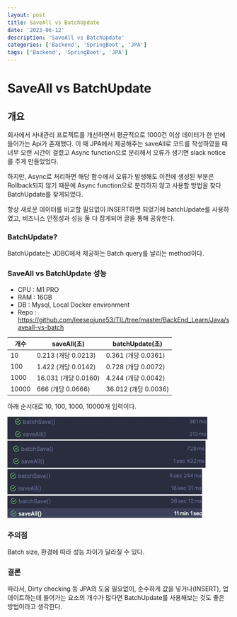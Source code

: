 ```yaml
---
layout: post
title: SaveAll vs BatchUpdate
date: '2023-06-12'
description: 'SaveAll vs BatchUpdate'
categories: ['Backend', 'SpringBoot', 'JPA']
tags: ['Backend', 'SpringBoot', 'JPA']
---
```

# SaveAll vs BatchUpdate

## 개요

회사에서 사내관리 프로젝트를 개선하면서 평균적으로 1000건 이상 데이터가 한 번에 들어가는 Api가 존재했다. 이 때 JPA에서 제공해주는 saveAll로 코드를 작성하였을 때 너무 오랜 시간이 걸렸고 Async function으로 분리해서 오류가 생기면 slack notice를 주게 만들었었다.

하지만, Async로 처리하면 해당 함수에서 오류가 발생해도 이전에 생성된 부분은 Rollback되지 않기 때문에 Async function으로 분리하지 않고 사용할 방법을 찾다 BatchUpdate를 찾게되었다.

항상 새로운 데이터를 비교할 필요없이 INSERT하면 되었기에 batchUpdate를 사용하였고, 비즈니스 안정성과 성능 둘 다 잡게되어 글을 통해 공유한다.

### BatchUpdate?

BatchUpdate는 JDBC에서 제공하는 Batch query를 날리는 method이다.

### SaveAll vs BatchUpdate 성능

- CPU : M1 PRO
- RAM : 16GB
- DB : Mysql, Local Docker environment
- Repo : https://github.com/leeseojune53/TIL/tree/master/BackEnd_Learn/Java/saveall-vs-batch

| 개수  | saveAll(초)          | batchUpdate(초)      |
| ----- | -------------------- | -------------------- |
| 10    | 0.213 (개당 0.0213)  | 0.361 (개당 0.0361)  |
| 100   | 1.422 (개당 0.0142)  | 0.728 (개당 0.0072)  |
| 1000  | 16.031 (개당 0.0160) | 4.244 (개당 0.0042)  |
| 10000 | 666 (개당 0.0666)    | 36.012 (개당 0.0036) |

아래 순서대로 10, 100, 1000, 10000개 입력이다.

<img src="https://raw.githubusercontent.com/leeseojune53/yatudy/main/images/research/10row.png?raw=true">

<img src="https://raw.githubusercontent.com/leeseojune53/yatudy/main/images/research/100row.png?raw=true">

<img src="https://raw.githubusercontent.com/leeseojune53/yatudy/main/images/research/1000row.png?raw=true">

<img src="https://raw.githubusercontent.com/leeseojune53/yatudy/main/images/research/10000row.png?raw=true">



### 주의점

Batch size, 환경에 따라 성능 차이가 달라질 수 있다.

### 결론

따라서, Dirty checking 등 JPA의 도움 필요없이, 순수하게 값을 넣거나(INSERT), 업데이트하는데 들어가는 요소의 개수가 많다면 BatchUpdate를 사용해보는 것도 좋은 방법이라고 생각한다.